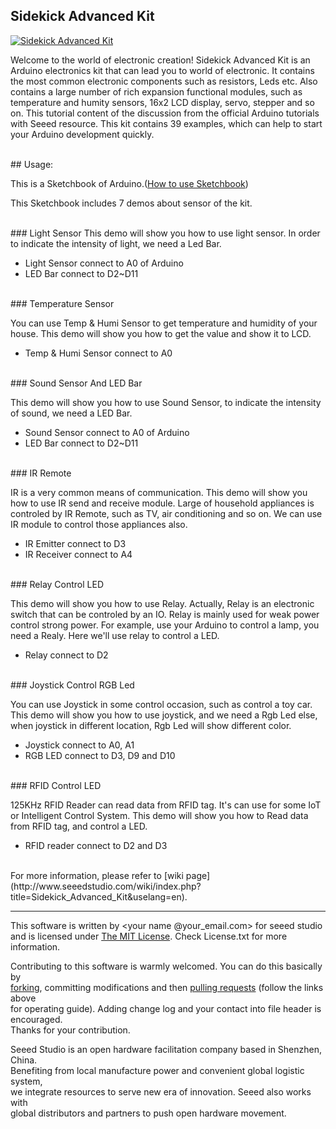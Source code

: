 Sidekick Advanced Kit
---------------------------------------------------------

[![Sidekick Advanced Kit](http://www.seeedstudio.com/wiki/images/2/21/SKP-0.jpg)](http://www.seeedstudio.com/wiki/index.php?title=Sidekick_Advanced_Kit&uselang=en)


Welcome to the world of electronic creation! Sidekick Advanced Kit is an Arduino electronics kit that can lead you to world of electronic. It contains the most common electronic components such as resistors, Leds etc. Also contains a large number of rich expansion functional modules, such as temperature and humity sensors, 16x2 LCD display, servo, stepper and so on. This tutorial content of the discussion from the official Arduino tutorials with Seeed resource. This kit contains 39 examples, which can help to start your Arduino development quickly.



<br>
## Usage:

This is a Sketchbook of Arduino.([How to use Sketchbook](http://www.seeedstudio.com/wiki/How_To_Use_Sketchbook "How to use Sketchbook"))

This Sketchbook includes 7 demos about sensor of the kit. 


<br>
### Light Sensor
This demo will show you how to use light sensor. In order to indicate the intensity of light, we need a Led Bar.

* Light Sensor connect to A0 of Arduino
* LED Bar connect to D2~D11


<br>
### Temperature Sensor

You can use Temp & Humi Sensor to get temperature and humidity of your house.
This demo will show you how to get the value and show it to LCD.

* Temp & Humi Sensor connect to A0


<br>
### Sound Sensor And LED Bar

This demo will show you how to use Sound Sensor, to indicate the intensity of sound, we need a LED Bar.

* Sound Sensor connect to A0 of Arduino
* LED Bar connect to D2~D11


<br>
### IR Remote

IR is a very common means of communication. This demo will show you how to use IR send and receive module.
Large of household appliances is controled by IR Remote, such as TV, air conditioning and so on.
We can use IR module to control those appliances also.

* IR Emitter connect to D3
* IR Receiver connect to A4


<br>
### Relay Control LED

This demo will show you how to use Relay. Actually, Relay is an electronic switch that can be controled by an IO.
Relay is mainly used for weak power control strong power. For example, use your Arduino to control a lamp, you need a Realy. Here we'll use relay to control a LED.

* Relay connect to D2


<br>
### Joystick Control RGB Led

You can use Joystick in some control occasion, such as control a toy car.
This demo will show you how to use joystick, and we need a Rgb Led else, when joystick in different location, Rgb Led will show different color.

* Joystick connect to A0, A1
* RGB LED connect to D3, D9 and D10


<br>
### RFID Control LED

125KHz RFID Reader can read data from RFID tag. It's can use for some IoT or Intelligent Control System.
This demo will show you how to Read data from RFID tag, and control a LED.

* RFID reader connect to D2 and D3





<br>
For more information, please refer to [wiki page](http://www.seeedstudio.com/wiki/index.php?title=Sidekick_Advanced_Kit&uselang=en).

    
----

This software is written by <your name @your_email.com> for seeed studio<br>
and is licensed under [The MIT License](http://opensource.org/licenses/mit-license.php). Check License.txt for more information.<br>

Contributing to this software is warmly welcomed. You can do this basically by<br>
[forking](https://help.github.com/articles/fork-a-repo), committing modifications and then [pulling requests](https://help.github.com/articles/using-pull-requests) (follow the links above<br>
for operating guide). Adding change log and your contact into file header is encouraged.<br>
Thanks for your contribution.

Seeed Studio is an open hardware facilitation company based in Shenzhen, China. <br>
Benefiting from local manufacture power and convenient global logistic system, <br>
we integrate resources to serve new era of innovation. Seeed also works with <br>
global distributors and partners to push open hardware movement.<br>







